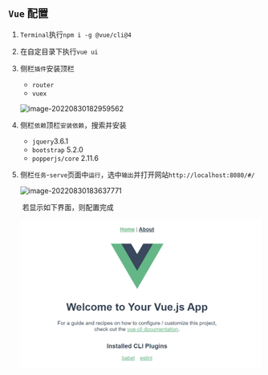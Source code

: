 ## `Vue` 配置

1. `Terminal`执行`npm i -g @vue/cli@4`

2. 在自定目录下执行`vue ui`

3. 侧栏`插件`安装顶栏

   - `router` 
   - `vuex`

   ![image-20220830182959562](Untitled/image-20220830182959562.png)

4. 侧栏`依赖`顶栏`安装依赖`，搜索并安装

   - `jquery`3.6.1
   - `bootstrap` 5.2.0
   - `popperjs/core` 2.11.6

5. 侧栏`任务`-`serve`页面中`运行`，选中`输出`并打开网站`http://localhost:8080/#/`

   ![image-20220830183637771](Untitled/image-20220830183637771.png)
   
   ​	若显示如下界面，则配置完成
   
   ![image-20220830184050960](pics/image-20220830184050960.png)